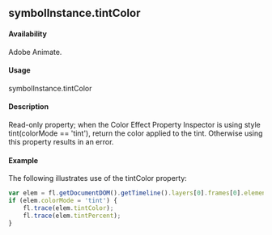 ## symbolInstance.tintColor

#### Availability

Adobe Animate.

#### Usage

symbolInstance.tintColor

#### Description

Read-only property; when the Color Effect Property Inspector is using style tint(colorMode == 'tint'), return the color applied to the tint. Otherwise using this property results in an error.

#### Example

The following illustrates use of the tintColor property:

```javascript
var elem = fl.getDocumentDOM().getTimeline().layers[0].frames[0].elements[0]; 
if (elem.colorMode = 'tint') {
    fl.trace(elem.tintColor); 
    fl.trace(elem.tintPercent);
}

```